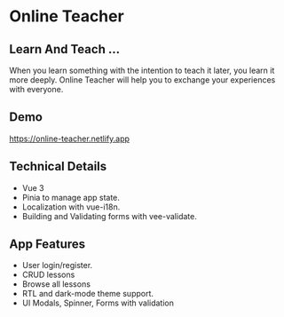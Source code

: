 # Online Teacher

## Learn And Teach ...

When you learn something with the intention to teach it later, you learn it more deeply. Online Teacher will help you to exchange your experiences with everyone.

## Demo
<a href="online-teacher.netlify.app">https://online-teacher.netlify.app</a>

## Technical Details
<ul>
<li>Vue 3</li>
<li>Pinia to manage app state.</li>
<li>Localization with vue-i18n.</li>
<li>Building and Validating forms with vee-validate.</li>
</ul>

## App Features
<ul>
<li>User login/register.</li>
<li>CRUD lessons</li>
<li>Browse all lessons</li>
<li>RTL and dark-mode theme support.</li>
<li>UI Modals, Spinner, Forms with validation</li>
</ul>